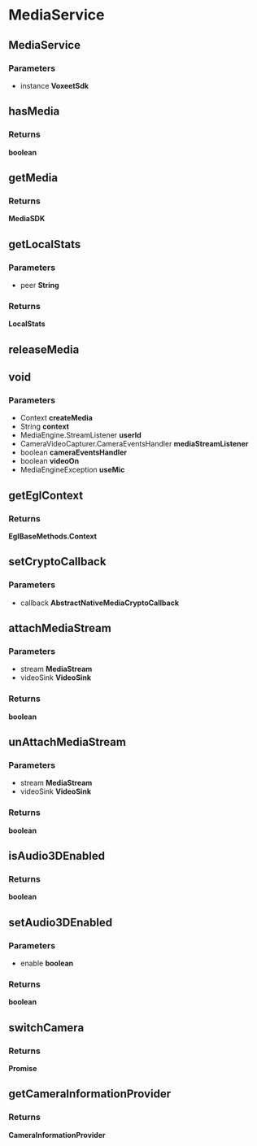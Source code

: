 # MediaService

## MediaService

### Parameters

 - instance **VoxeetSdk**


## hasMedia

### Returns

__boolean__

## getMedia

### Returns

__MediaSDK__

## getLocalStats

### Parameters

 - peer **String**

### Returns

__LocalStats__

## releaseMedia


## void

### Parameters

 - Context **createMedia**
 - String **context**
 - MediaEngine.StreamListener **userId**
 - CameraVideoCapturer.CameraEventsHandler **mediaStreamListener**
 - boolean **cameraEventsHandler**
 - boolean **videoOn**
 - MediaEngineException **useMic**


## getEglContext

### Returns

__EglBaseMethods.Context__

## setCryptoCallback

### Parameters

 - callback **AbstractNativeMediaCryptoCallback**


## attachMediaStream

### Parameters

 - stream **MediaStream**
 - videoSink **VideoSink**

### Returns

__boolean__

## unAttachMediaStream

### Parameters

 - stream **MediaStream**
 - videoSink **VideoSink**

### Returns

__boolean__

## isAudio3DEnabled

### Returns

__boolean__

## setAudio3DEnabled

### Parameters

 - enable **boolean**

### Returns

__boolean__

## switchCamera

### Returns

__Promise<Boolean>__

## getCameraInformationProvider

### Returns

__CameraInformationProvider__

